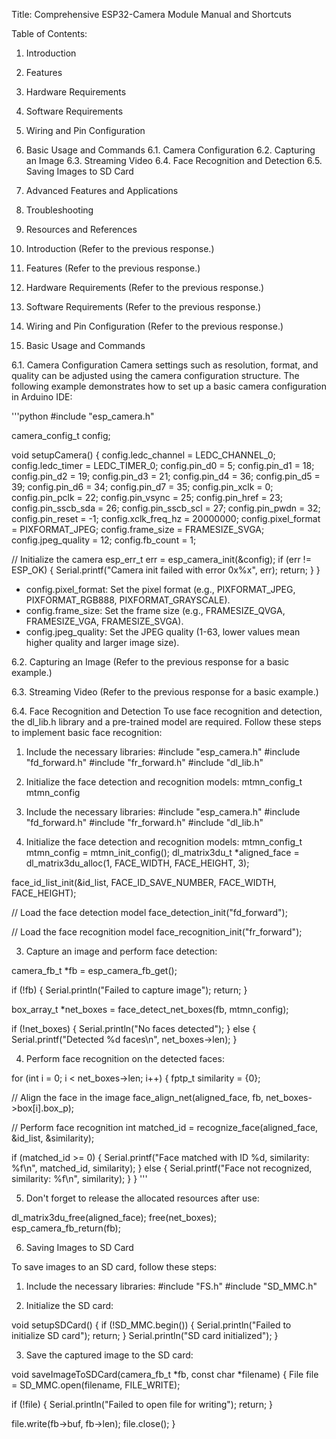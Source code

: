 Title: Comprehensive ESP32-Camera Module Manual and Shortcuts

Table of Contents:
1. Introduction
2. Features
3. Hardware Requirements
4. Software Requirements
5. Wiring and Pin Configuration
6. Basic Usage and Commands
   6.1. Camera Configuration
   6.2. Capturing an Image
   6.3. Streaming Video
   6.4. Face Recognition and Detection
   6.5. Saving Images to SD Card
7. Advanced Features and Applications
8. Troubleshooting
9. Resources and References

1. Introduction
(Refer to the previous response.)

2. Features
(Refer to the previous response.)

3. Hardware Requirements
(Refer to the previous response.)

4. Software Requirements
(Refer to the previous response.)

5. Wiring and Pin Configuration
(Refer to the previous response.)

6. Basic Usage and Commands

6.1. Camera Configuration
Camera settings such as resolution, format, and quality can be adjusted using the camera configuration structure. The following example demonstrates how to set up a basic camera configuration in Arduino IDE:

'''python
#include "esp_camera.h"

camera_config_t config;

void setupCamera() {
  config.ledc_channel = LEDC_CHANNEL_0;
  config.ledc_timer = LEDC_TIMER_0;
  config.pin_d0 = 5;
  config.pin_d1 = 18;
  config.pin_d2 = 19;
  config.pin_d3 = 21;
  config.pin_d4 = 36;
  config.pin_d5 = 39;
  config.pin_d6 = 34;
  config.pin_d7 = 35;
  config.pin_xclk = 0;
  config.pin_pclk = 22;
  config.pin_vsync = 25;
  config.pin_href = 23;
  config.pin_sscb_sda = 26;
  config.pin_sscb_scl = 27;
  config.pin_pwdn = 32;
  config.pin_reset = -1;
  config.xclk_freq_hz = 20000000;
  config.pixel_format = PIXFORMAT_JPEG;
  config.frame_size = FRAMESIZE_SVGA;
  config.jpeg_quality = 12;
  config.fb_count = 1;

  // Initialize the camera
  esp_err_t err = esp_camera_init(&config);
  if (err != ESP_OK) {
	Serial.printf("Camera init failed with error 0x%x", err);
	return;
  }
}

- config.pixel_format: Set the pixel format (e.g., PIXFORMAT_JPEG, PIXFORMAT_RGB888, PIXFORMAT_GRAYSCALE).
- config.frame_size: Set the frame size (e.g., FRAMESIZE_QVGA, FRAMESIZE_VGA, FRAMESIZE_SVGA).
- config.jpeg_quality: Set the JPEG quality (1-63, lower values mean higher quality and larger image size).

6.2. Capturing an Image
(Refer to the previous response for a basic example.)

6.3. Streaming Video
(Refer to the previous response for a basic example.)

6.4. Face Recognition and Detection
To use face recognition and detection, the dl_lib.h library and a pre-trained model are required. Follow these steps to implement basic face recognition:

1. Include the necessary libraries:
#include "esp_camera.h"
#include "fd_forward.h"
#include "fr_forward.h"
#include "dl_lib.h"

2. Initialize the face detection and recognition models:
mtmn_config_t mtmn_config



1. Include the necessary libraries:
#include "esp_camera.h"
#include "fd_forward.h"
#include "fr_forward.h"
#include "dl_lib.h"

2. Initialize the face detection and recognition models:
mtmn_config_t mtmn_config = mtmn_init_config();
dl_matrix3du_t *aligned_face = dl_matrix3du_alloc(1, FACE_WIDTH, FACE_HEIGHT, 3);

face_id_list_init(&id_list, FACE_ID_SAVE_NUMBER, FACE_WIDTH, FACE_HEIGHT);

// Load the face detection model
face_detection_init("fd_forward");

// Load the face recognition model
face_recognition_init("fr_forward");

3. Capture an image and perform face detection:

camera_fb_t *fb = esp_camera_fb_get();

if (!fb) {
  Serial.println("Failed to capture image");
  return;
}

box_array_t *net_boxes = face_detect_net_boxes(fb, mtmn_config);

if (!net_boxes) {
  Serial.println("No faces detected");
} else {
  Serial.printf("Detected %d faces\n", net_boxes->len);
}

4. Perform face recognition on the detected faces:

for (int i = 0; i < net_boxes->len; i++) {
  fptp_t similarity = {0};

  // Align the face in the image
  face_align_net(aligned_face, fb, net_boxes->box[i].box_p);

  // Perform face recognition
  int matched_id = recognize_face(aligned_face, &id_list, &similarity);

  if (matched_id >= 0) {
	Serial.printf("Face matched with ID %d, similarity: %f\n", matched_id, similarity);
  } else {
	Serial.printf("Face not recognized, similarity: %f\n", similarity);
  }
}
'''

5. Don't forget to release the allocated resources after use:

dl_matrix3du_free(aligned_face);
free(net_boxes);
esp_camera_fb_return(fb);



6. Saving Images to SD Card

To save images to an SD card, follow these steps:

1. Include the necessary libraries:
#include "FS.h"
#include "SD_MMC.h"

2. Initialize the SD card:

void setupSDCard() {
  if (!SD_MMC.begin()) {
	Serial.println("Failed to initialize SD card");
	return;
  }
  Serial.println("SD card initialized");
}

3. Save the captured image to the SD card:

void saveImageToSDCard(camera_fb_t *fb, const char *filename) {
  File file = SD_MMC.open(filename, FILE_WRITE);

  if (!file) {
	Serial.println("Failed to open file for writing");
	return;
  }

  file.write(fb->buf, fb->len);
  file.close();
}


